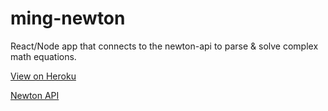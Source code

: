# ming-newton
React/Node app that connects to the newton-api to parse &amp; solve complex math equations.

[View on Heroku](https://ming-newton.herokuapp.com/)

[Newton API](https://github.com/aunyks/newton-api)
